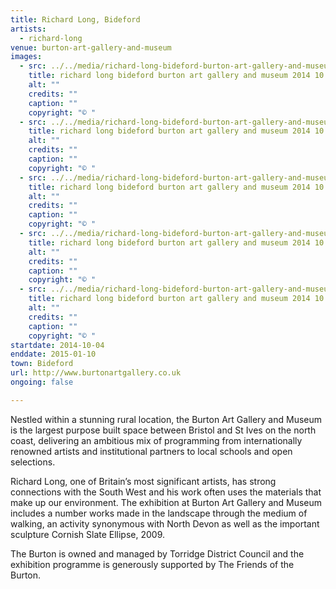 ```yaml
---
title: Richard Long, Bideford
artists:
  - richard-long
venue: burton-art-gallery-and-museum
images:
  - src: ../../media/richard-long-bideford-burton-art-gallery-and-museum-2014-10-04-0.webp
    title: richard long bideford burton art gallery and museum 2014 10 04 0
    alt: ""
    credits: ""
    caption: ""
    copyright: "© "
  - src: ../../media/richard-long-bideford-burton-art-gallery-and-museum-2014-10-04-1.webp
    title: richard long bideford burton art gallery and museum 2014 10 04 1
    alt: ""
    credits: ""
    caption: ""
    copyright: "© "
  - src: ../../media/richard-long-bideford-burton-art-gallery-and-museum-2014-10-04-2.webp
    title: richard long bideford burton art gallery and museum 2014 10 04 2
    alt: ""
    credits: ""
    caption: ""
    copyright: "© "
  - src: ../../media/richard-long-bideford-burton-art-gallery-and-museum-2014-10-04-3.webp
    title: richard long bideford burton art gallery and museum 2014 10 04 3
    alt: ""
    credits: ""
    caption: ""
    copyright: "© "
  - src: ../../media/richard-long-bideford-burton-art-gallery-and-museum-2014-10-04-4.webp
    title: richard long bideford burton art gallery and museum 2014 10 04 4
    alt: ""
    credits: ""
    caption: ""
    copyright: "© "
startdate: 2014-10-04
enddate: 2015-01-10
town: Bideford
url: http://www.burtonartgallery.co.uk
ongoing: false

---
```


Nestled within a stunning rural location, the Burton Art Gallery and Museum is the largest purpose built space between Bristol and St Ives on the north coast, delivering an ambitious mix of programming from internationally renowned artists and institutional partners to local schools and open selections.

Richard Long, one of Britain’s most significant artists, has strong connections with the South West and his work often uses the materials that make up our environment. The exhibition at Burton Art Gallery and Museum includes a number works made in the landscape through the medium of walking, an activity synonymous with North Devon as well as the important sculpture Cornish Slate Ellipse, 2009.

The Burton is owned and managed by Torridge District Council and the exhibition programme is generously supported by The Friends of the Burton.